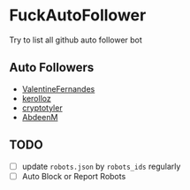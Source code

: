 # FuckAutoFollower
Try to list all github auto follower bot

## Auto Followers
- [ValentineFernandes](https://github.com/ValentineFernandes)
- [kerolloz](https://github.com/kerolloz)
- [cryptotyler](https://github.com/cryptotyler)
- [AbdeenM](https://github.com/AbdeenM)

## TODO
- [ ] update `robots.json` by `robots_ids` regularly
- [ ] Auto Block or Report Robots
